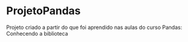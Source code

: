 # ProjetoPandas

Projeto criado a partir do que foi aprendido nas aulas do curso Pandas: Conhecendo a biblioteca
